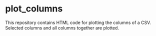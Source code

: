 # plot_columns
This repository contains HTML code for plotting the columns of a CSV. Selected columns and all columns together are plotted.

